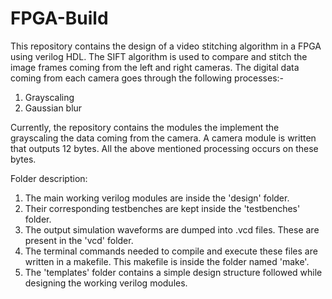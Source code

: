 # FPGA-Build
This repository contains the design of a video stitching algorithm in a FPGA using verilog HDL. The SIFT algorithm is used to compare and stitch the image frames coming from the left and right cameras.
The digital data coming from each camera goes through the following processes:-
1. Grayscaling
2. Gaussian blur



Currently, the repository contains the modules the implement the grayscaling the data coming from the camera. A camera module is written that outputs 12 bytes. All the above mentioned processing occurs on these bytes.

Folder description:
1. The main working verilog modules are inside the 'design' folder.
2. Their corresponding testbenches are kept inside the 'testbenches' folder.
3. The output simulation waveforms are dumped into .vcd files. These are present in the 'vcd' folder.
4. The terminal commands needed to compile and execute these files are written in a makefile. This makefile is inside the folder named 'make'.
5. The 'templates' folder contains a simple design structure followed while designing the working verilog modules.
